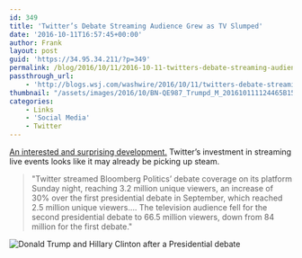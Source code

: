 ```yaml
---
id: 349
title: 'Twitter’s Debate Streaming Audience Grew as TV Slumped'
date: '2016-10-11T16:57:45+00:00'
author: Frank
layout: post
guid: 'https://34.95.34.211/?p=349'
permalink: /blog/2016/10/11/2016-10-11-twitters-debate-streaming-audience-grew-as-tv-slumped/
passthrough_url:
    - 'http://blogs.wsj.com/washwire/2016/10/11/twitters-debate-streaming-audience-grew-as-tv-slumped/'
thumbnail: "/assets/images/2016/10/BN-QE987_Trumpd_M_201610111124465B15D.jpg"
categories:
    - Links
    - 'Social Media'
    - Twitter
---
```


[An interested and surprising development.](http://blogs.wsj.com/washwire/2016/10/11/twitters-debate-streaming-audience-grew-as-tv-slumped/) Twitter’s investment in streaming live events looks like it may already be picking up steam.

>	"Twitter streamed Bloomberg Politics’ debate coverage on its platform Sunday night, reaching 3.2 million unique viewers, an increase of 30% over the first presidential debate in September, which reached 2.5 million unique viewers…. The television audience fell for the second presidential debate to 66.5 million viewers, down from 84 million for the first debate."

![Donald Trump and Hillary Clinton after a Presidential debate]({{site.url}}{{site.baseurl}}/assets/images/2016/10/BN-QE987_Trumpd_M_201610111124465B15D.jpg)